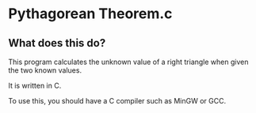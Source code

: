 # Pythagorean Theorem.c

## What does this do?

This program calculates the unknown value of a right triangle when given the two known values.

It is written in C.

To use this, you should have a C compiler such as MinGW or GCC.